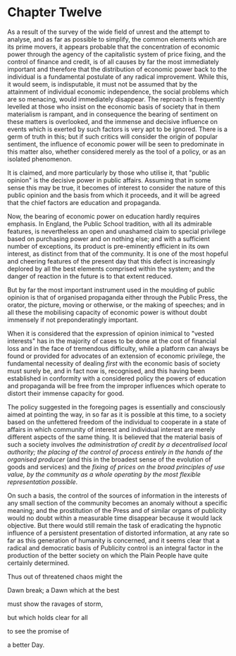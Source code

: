 # Chapter Twelve

As a result of the survey of the wide field of unrest and the attempt to analyse, and as far as possible to simplify, the common elements which are its prime movers, it appears probable that the concentration of economic power through the agency of the capitalistic system of price fixing, and the control of finance and credit, is of all causes by far the most immediately important and therefore that the distribution of economic power back to the individual is a fundamental postulate of any radical improvement. While this, it would seem, is indisputable, it must not be assumed that by the attainment of individual economic independence, the social problems which are so menacing, would immediately disappear. The reproach is frequently levelled at those who insist on the economic basis of society that in them materialism is rampant, and in consequence the bearing of sentiment on these matters is overlooked, and the immense and decisive influence on events which is exerted by such factors is very apt to be ignored. There is a germ of truth in this; but if such critics will consider the origin of popular sentiment, the influence of economic power will be seen to predominate in this matter also, whether considered merely as the tool of a policy, or as an isolated phenomenon.

It is claimed, and more particularly by those who utilise it, that "public opinion" is the decisive power in public affairs. Assuming that in some sense this may be true, it becomes of interest to consider the nature of this public opinion and the basis from which it proceeds, and it will be agreed that the chief factors are education and propaganda.

Now, the bearing of economic power on education hardly requires emphasis. In England, the Public School tradition, with all its admirable features, is nevertheless an open and unashamed claim to special privilege based on purchasing power and on nothing else; and with a sufficient number of exceptions, its product is pre-eminently efficient in its own interest, as distinct from that of the community. It is one of the most hopeful and cheering features of the present day that this defect is increasingly deplored by all the best elements comprised within the system; and the danger of reaction in the future is to that extent reduced.

But by far the most important instrument used in the moulding of public opinion is that of organised propaganda either through the Public Press, the orator, the picture, moving or otherwise, or the making of speeches; and in all these the mobilising capacity of economic power is without doubt immensely if not preponderatingly important.

When it is considered that the expression of opinion inimical to "vested interests" has in the majority of cases to be done at the cost of financial loss and in the face of tremendous difficulty, while a platform can always be found or provided for advocates of an extension of economic privilege, the fundamental necessity of dealing *first* with the economic basis of society must surely be, and in fact now is, recognised, and this having been established in conformity with a considered policy the powers of education and propaganda will be free from the improper influences which operate to distort their immense capacity for good.

The policy suggested in the foregoing pages is essentially and consciously aimed at pointing the way, in so far as it is possible at this time, to a society based on the unfettered freedom of the individual to cooperate in a state of affairs in which community of interest and individual interest are merely different aspects of the same thing. It is believed that the material basis of such a society involves *the administration of credit by a decentralised local authority; the placing of the control of process entirely in the hands of the organised producer* (and this in the broadest sense of the evolution of goods and services) and the *fixing of prices on the broad principles of use value, by the community as a whole operating by the most flexible representation possible*.

On such a basis, the control of the sources of information in the interests of any small section of the community becomes an anomaly without a specific meaning; and the prostitution of the Press and of similar organs of publicity would no doubt within a measurable time disappear because it would lack objective. But there would still remain the task of eradicating the hypnotic influence of a persistent presentation of distorted information, at any rate so far as this generation of humanity is concerned, and it seems clear that a radical and democratic basis of Publicity control is an integral factor in the production of the better society on which the Plain People have quite certainly determined.

Thus out of threatened chaos might the

Dawn break; a Dawn which at the best

must show the ravages of storm,

but which holds clear for all

to see the promise of

a better Day.
